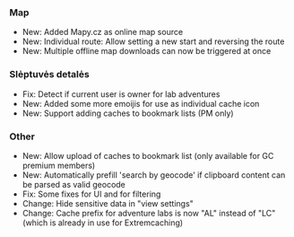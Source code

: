 ### Map
- New: Added Mapy.cz as online map source
- New: Individual route: Allow setting a new start and reversing the route
- New: Multiple offline map downloads can now be triggered at once

### Slėptuvės detalės
- Fix: Detect if current user is owner for lab adventures
- New: Added some more emoijis for use as individual cache icon
- New: Support adding caches to bookmark lists (PM only)

### Other
- New: Allow upload of caches to bookmark list (only available for GC premium members)
- New: Automatically prefill 'search by geocode' if clipboard content can be parsed as valid geocode
- Fix: Some fixes for UI and for filtering
- Change: Hide sensitive data in "view settings"
- Change: Cache prefix for adventure labs is now "AL" instead of "LC" (which is already in use for Extremcaching)
